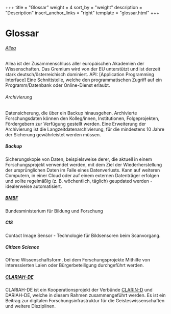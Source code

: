 +++
title = "Glossar"
weight = 4
sort_by = "weight"
description = "Description"
insert_anchor_links = "right"
template = "glossar.html"
+++

# Glossar

###### [Allea](https://allea.org/)
Allea ist der Zusammenschluss aller europäischen Akademien der Wissenschaften. Das Gremium wird von der EU unterstützt und ist derzeit stark deutsch/österreichisch dominiert.
API: [Application Programming Interface] Eine Schnittstelle, welche den programmatischen Zugriff auf ein Programm/Datenbank oder Online-Dienst erlaubt.

###### Archivierung
Datensicherung, die über ein Backup hinausgehen. Archivierte Forschungsdaten können den Kolleg/innen, Institutionen, Folgeprojekten, Fördergebern zur Verfügung gestellt werden. Eine Erweiterung der Archivierung ist die Langzeitdatenarchivierung, für die mindestens 10 Jahre der Sicherung gewährleistet werden müssen.

##### Backup
Sicherungskopie von Daten, beispielsweise derer, die aktuell in einem Forschungsprojekt verwendet werden, mit dem Ziel der Wiederherstellung der ursprünglichen Daten im Falle eines Datenverlusts. Kann auf weiteren Computern, in einer Cloud oder auf einem externen Datenträger erfolgen und sollte regelmäßig (z. B. wöchentlich, täglich) geupdated werden - idealerweise automatisiert.

##### [BMBF](https://www.bmbf.de/)
Bundesministerium für Bildung und Forschung 

##### CIS
Contact Image Sensor - Technologie für Bildsensoren beim Scanvorgang.

##### Citizen Science
Offene Wissenschaftsform, bei dem Forschungsprojekte Mithilfe von interessierten Laien oder Bürgerbeteiligung durchgeführt werden. 

##### [CLARIAH-DE](https://www.clariah.de/)
CLARIAH-DE ist ein Kooperationsprojekt der Verbünde [CLARIN-D](#clarin-d) und DARIAH-DE, welche in diesem Rahmen zusammengeführt werden. Es ist ein Beitrag zur digitalen Forschungsinfrastruktur für die Geisteswissenschaften und weitere Disziplinen.
